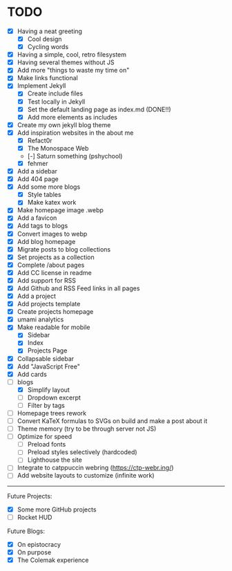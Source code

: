 # TODO

- [x] Having a neat greeting
  - [x] Cool design
  - [x] Cycling words
- [x] Having a simple, cool, retro filesystem
- [x] Having several themes without JS
- [x] Add more "things to waste my time on"
- [x] Make links functional
- [x] Implement Jekyll
  - [x] Create include files
  - [x] Test locally in Jekyll
  - [x] Set the default landing page as index.md (DONE!!)
  - [x] Add more elements as includes
- [x] Create my own jekyll blog theme
- [x] Add inspiration websites in the about me
  - [x] Refact0r
  - [x] The Monospace Web
  - [-] Saturn something (pshychool)
  - [x] fehmer
- [x] Add a sidebar
- [x] Add 404 page
- [x] Add some more blogs
  - [x] Style tables
  - [x] Make katex work
- [x] Make homepage image .webp
- [x] Add a favicon
- [x] Add tags to blogs
- [x] Convert images to webp
- [x] Add blog homepage
- [x] Migrate posts to blog collections
- [x] Set projects as a collection
- [x] Complete /about pages
- [x] Add CC license in readme
- [x] Add support for RSS
- [x] Add Github and RSS Feed links in all pages 
- [x] Add a project
- [x] Add projects template
- [x] Create projects homepage
- [x] umami analytics
- [x] Make readable for mobile
  - [x] Sidebar
  - [x] Index
  - [x] Projects Page
- [x] Collapsable sidebar
- [x] Add "JavaScript Free"
- [x] Add cards
- [ ] blogs
  - [x] Simplify layout
  - [ ] Dropdown excerpt
  - [ ] Filter by tags
- [ ] Homepage trees rework
- [ ] Convert KaTeX formulas to SVGs on build and make a post about it
- [ ] Theme memory (try to be through server not JS)
- [ ] Optimize for speed
  - [ ] Preload fonts
  - [ ] Preload styles selectively (hardcoded)
  - [ ] Lighthouse the site
- [ ] Integrate to catppuccin webring (https://ctp-webr.ing/)
- [ ] Add website layouts to customize (infinite work)

---
Future Projects:
- [x] Some more GitHub projects
- [ ] Rocket HUD

Future Blogs:
- [x] On epistocracy
- [x] On purpose
- [x] The Colemak experience
